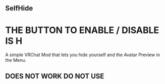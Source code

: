 ## SelfHide
# THE BUTTON TO ENABLE / DISABLE IS H
A simple VRChat Mod that lets you hide yourself and the Avatar Preview in the Menu.
## DOES NOT WORK DO NOT USE
